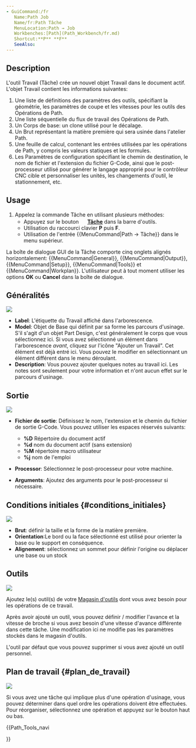 ```yaml
---
- GuiCommand:/fr
   Name:Path Job
   Name/fr:Path Tâche
   MenuLocation:Path → Job
   Workbenches:[Path](Path_Workbench/fr.md)
   Shortcut:**P** **F**
   SeeAlso:
---
```



</div>

## Description

L\'outil Travail (Tâche) crée un nouvel objet Travail dans le document actif. L\'objet Travail contient les informations suivantes:

1.  Une liste de définitions des paramètres des outils, spécifiant la géométrie, les paramètres de coupe et les vitesses pour les outils des Opérations de Path.
2.  Une liste séquentielle du flux de travail des Opérations de Path.
3.  Un Corps de base: un clone utilisé pour le décalage.
4.  Un Brut représentant la matière première qui sera usinée dans l\'atelier Path.
5.  Une feuille de calcul, contenant les entrées utilisées par les opérations de Path, y compris les valeurs statiques et les formules.
6.  Les Paramètres de configuration spécifiant le chemin de destination, le nom de fichier et l\'extension du fichier G-Code, ainsi que le post-processeur utilisé pour générer le langage approprié pour le contrôleur CNC cible et personnaliser les unités, les changements d\'outil, le stationnement, etc.

## Usage


<div class="mw-translate-fuzzy">

1.  Appelez la commande Tâche en utilisant plusieurs méthodes:
    -   Appuyez sur le bouton **<img src="images/Path_Job.svg" width=16px> [Tâche](Path_Job/fr.md)** dans la barre d\'outils.
    -   Utilisation du raccourci clavier **P** puis **F**.
    -   Utilisation de l\'entrée {{MenuCommand|Path → Tâche}} dans le menu supérieur.


</div>

La boîte de dialogue GUI de la Tâche comporte cinq onglets alignés horizontalement: {{MenuCommand|General}}, {{MenuCommand|Output}}, {{MenuCommand|Setup}}, {{MenuCommand|Tools}} et {{MenuCommand|Workplan}}. L\'utilisateur peut à tout moment utiliser les options **OK** ou **Cancel** dans la boîte de dialogue.

## Généralités

![](images/Job_1.jpg )

-   **Label**: L\'étiquette du Travail affiché dans l\'arborescence.
-   **Model**: Objet de Base qui définit par sa forme les parcours d\'usinage. S\'il s\'agit d\'un objet Part Design, c\'est généralement le corps que vous sélectionnez ici. Si vous avez sélectionné un élément dans l\'arborescence *avant*, cliquez sur l\'icône \"Ajouter un Travail\". Cet élément est déjà entré ici. Vous pouvez le modifier en sélectionnant un élément différent dans le menu déroulant.
-   **Description**: Vous pouvez ajouter quelques notes au travail ici. Les notes sont seulement pour votre information et n\'ont aucun effet sur le parcours d\'usinage.

## Sortie

![](images/Job_2.jpg )

-   **Fichier de sortie**: Définissez le nom, l\'extension et le chemin du fichier de sortie G-Code. Vous pouvez utiliser les espaces réservés suivants:
    -   **%D** Répertoire du document actif
    -   **%d** nom du document actif (sans extension)
    -   **%M** répertoire macro utilisateur
    -   **%j** nom de l\'emploi

-   **Processor**: Sélectionnez le post-processeur pour votre machine.
-   **Arguments**: Ajoutez des arguments pour le post-processeur si nécessaire.

## Conditions initiales {#conditions_initiales}

![](images/Job_3.jpg )

-   **Brut**: définir la taille et la forme de la matière première.
-   **Orientation**:Le bord ou la face sélectionné est utilisé pour orienter la base ou le support en conséquence.
-   **Alignement**: sélectionnez un sommet pour définir l\'origine ou déplacer une base ou un stock

## Outils

![](images/Job_4.jpg )

Ajoutez le(s) outil(s) de votre [Magasin d\'outils](Path_ToolLibraryEdit/fr.md) dont vous avez besoin pour les opérations de ce travail.

Après avoir ajouté un outil, vous pouvez définir / modifier l\'avance et la vitesse de broche si vous avez besoin d\'une vitesse d\'avance différente dans cette tâche. Une modification ici ne modifie pas les paramètres stockés dans le magasin d\'outils.

L\'outil par défaut que vous pouvez supprimer si vous avez ajouté un outil personnel.

## Plan de travail {#plan_de_travail}

![](images/Job_5.jpg )

Si vous avez une tâche qui implique plus d\'une opération d\'usinage, vous pouvez déterminer dans quel ordre les opérations doivent être effectuées. Pour réorganiser, sélectionnez une opération et appuyez sur le bouton haut ou bas.


<div class="mw-translate-fuzzy">





</div>


{{Path_Tools_navi

}} 
